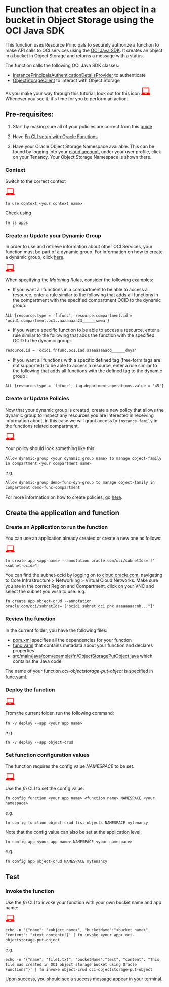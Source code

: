 # Function that creates an object in a bucket in Object Storage using the OCI Java SDK

This function uses Resource Principals to securely authorize a function to make
API calls to OCI services using the [OCI Java SDK](https://docs.cloud.oracle.com/iaas/tools/java/latest/).
It creates an object in a bucket in Object Storage and returns a message with a status.

The function calls the following OCI Java SDK classes:
* [InstancePrincipalsAuthenticationDetailsProvider](https://docs.cloud.oracle.com/iaas/tools/java/latest/com/oracle/bmc/auth/InstancePrincipalsAuthenticationDetailsProvider.html) to authenticate
* [ObjectStorageClient](https://docs.cloud.oracle.com/iaas/tools/java/latest/com/oracle/bmc/objectstorage/ObjectStorageClient.html) to interact with Object Storage

As you make your way through this tutorial, look out for this icon ![user input icon](../images/userinput.png).
Whenever you see it, it's time for you to perform an action.

Pre-requisites:
---------------
  1. Start by making sure all of your policies are correct from this [guide](https://docs.cloud.oracle.com/iaas/Content/Functions/Tasks/functionscreatingpolicies.htm?tocpath=Services%7CFunctions%7CPreparing%20for%20Oracle%20Functions%7CConfiguring%20Your%20Tenancy%20for%20Function%20Development%7C_____4)

  2. Have [Fn CLI setup with Oracle Functions](https://docs.cloud.oracle.com/iaas/Content/Functions/Tasks/functionsconfiguringclient.htm?tocpath=Services%7CFunctions%7CPreparing%20for%20Oracle%20Functions%7CConfiguring%20Your%20Client%20Environment%20for%20Function%20Development%7C_____0)

  3. Have your Oracle Object Storage Namespace available. This can be found by
  logging into your [cloud account](https://console.us-ashburn-1.oraclecloud.com/),
  under your user profile, click on your Tenancy. Your Object Storage Namespace
  is shown there.

### Context
Switch to the correct context

  ![user input icon](../images/userinput.png)
  ```
  fn use context <your context name>
  ```
  Check using
  ```
  fn ls apps
  ```

### Create or Update your Dynamic Group
In order to use and retrieve information about other OCI Services, your function
must be part of a dynamic group. For information on how to create a dynamic group,
click [here](https://docs.cloud.oracle.com/iaas/Content/Identity/Tasks/managingdynamicgroups.htm#To).

  ![user input icon](../images/userinput.png)

  When specifying the *Matching Rules*, consider the following examples:
  * If you want all functions in a compartment to be able to access a resource,
  enter a rule similar to the following that adds all functions in the compartment
  with the specified compartment OCID to the dynamic group:
  ```
  ALL {resource.type = 'fnfunc', resource.compartment.id = 'ocid1.compartment.oc1..aaaaaaaa23______smwa'}
  ```
  * If you want a specific function to be able to access a resource, enter a rule
  similar to the following that adds the function with the specified OCID to the
  dynamic group:
  ```
  resource.id = 'ocid1.fnfunc.oc1.iad.aaaaaaaaacq______dnya'
  ```
  * If you want all functions with a specific defined tag (free-form tags are
  not supported) to be able to access a resource, enter a rule similar to the
  following that adds all functions with the defined tag to the dynamic group :
  ```
  ALL {resource.type = 'fnfunc', tag.department.operations.value = '45'}
  ```

### Create or Update Policies
  Now that your dynamic group is created, create a new policy that allows the
  dynamic group to inspect any resources you are interested in receiving
  information about, in this case we will grant access to `instance-family` in
  the functions related compartment.

  ![user input icon](../images/userinput.png)

  Your policy should look something like this:
  ```
  Allow dynamic-group <your dynamic group name> to manage object-family in compartment <your compartment name>
  ```
  e.g.
  ```
  Allow dynamic-group demo-func-dyn-group to manage object-family in compartment demo-func-compartment
  ```
  For more information on how to create policies, go [here](https://docs.cloud.oracle.com/iaas/Content/Identity/Concepts/policysyntax.htm).


Create the application and function
-----------------------------------
### Create an Application to run the function
  You can use an application already created or create a new one as follows:

  ![user input icon](../images/userinput.png)
  ```
  fn create app <app-name> --annotation oracle.com/oci/subnetIds='["<subnet-ocid>"]
  ```
  You can find the subnet-ocid by logging on to [cloud.oracle.com](https://cloud.oracle.com/en_US/sign-in),
  navigating to Core Infrastructure > Networking > Virtual Cloud Networks. Make
  sure you are in the correct Region and Compartment, click on your VNC and
  select the subnet you wish to use.
  e.g.
  ```
  fn create app object-crud --annotation oracle.com/oci/subnetIds='["ocid1.subnet.oc1.phx.aaaaaaaacnh..."]'
  ```

### Review the function
  In the current folder, you have the following files:
  - [pom.xml](./pom.xml) specifies all the dependencies for your function
  - [func.yaml](./func.yaml) that contains metadata about your function and declares properties
  - [src/main/java/com/example/fn/ObjectStoragePutObject.java](./src/main/java/com/example/fn/ObjectStoragePutObject.java) which contains the Java code

  The name of your function *oci-objectstorage-put-object* is specified in [func.yaml](./func.yaml).

### Deploy the function
  ![user input icon](../images/userinput.png)

  From the current folder, run the following command:
  ```
  fn -v deploy --app <your app name>
  ```
  e.g.
  ```
  fn -v deploy --app object-crud
  ```

### Set function configuration values
  The function requires the config value *NAMESPACE* to be set.

  ![user input icon](../images/userinput.png)

  Use the *fn* CLI to set the config value:
  ```
  fn config function <your app name> <function name> NAMESPACE <your namespace>
  ```
  e.g.
  ```
  fn config function object-crud list-objects NAMESPACE mytenancy
  ```
  Note that the config value can also be set at the application level:
  ```
  fn config app <your app name> NAMESPACE <your namespace>
  ```
  e.g.
  ```
  fn config app object-crud NAMESPACE mytenancy
  ```

Test
----
### Invoke the function
Use the *fn* CLI to invoke your function with your own bucket name and app name:

  ![user input icon](../images/userinput.png)
  ```
  echo -n '{"name": "<object_name>", "bucketName":"<bucket_name>", "content": "<text_content>"}' | fn invoke <your app> oci-objectstorage-put-object
  ```
  e.g.
  ```
  echo -n '{"name": "file1.txt", "bucketName":"test", "content": "This file was created in OCI object storage bucket using Oracle Functions"}' | fn invoke object-crud oci-objectstorage-put-object
  ```
Upon success, you should see a success message appear in your terminal.
